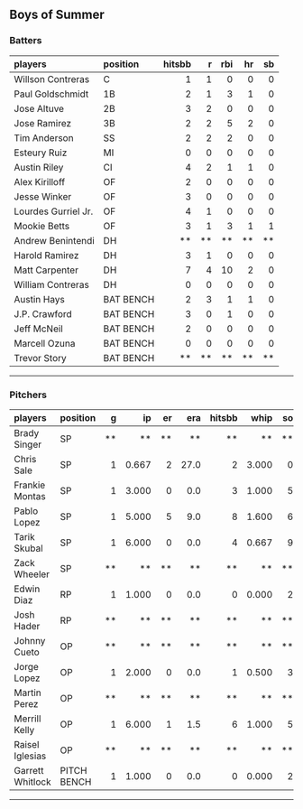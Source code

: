 ## Boys of Summer

### Batters

 
|players             |position  | hitsbb|  r| rbi| hr| sb| 
|:-------------------|:---------|------:|--:|---:|--:|--:| 
|Willson Contreras   |C         |      1|  1|   0|  0|  0| 
|Paul Goldschmidt    |1B        |      2|  1|   3|  1|  0| 
|Jose Altuve         |2B        |      3|  2|   0|  0|  0| 
|Jose Ramirez        |3B        |      2|  2|   5|  2|  0| 
|Tim Anderson        |SS        |      2|  2|   2|  0|  0| 
|Esteury Ruiz        |MI        |      0|  0|   0|  0|  0| 
|Austin Riley        |CI        |      4|  2|   1|  1|  0| 
|Alex Kirilloff      |OF        |      2|  0|   0|  0|  0| 
|Jesse Winker        |OF        |      3|  0|   0|  0|  0| 
|Lourdes Gurriel Jr. |OF        |      4|  1|   0|  0|  0| 
|Mookie Betts        |OF        |      3|  1|   3|  1|  1| 
|Andrew Benintendi   |DH        |     **| **|  **| **| **| 
|Harold Ramirez      |DH        |      3|  1|   0|  0|  0| 
|Matt Carpenter      |DH        |      7|  4|  10|  2|  0| 
|William Contreras   |DH        |      0|  0|   0|  0|  0| 
|Austin Hays         |BAT BENCH |      2|  3|   1|  1|  0| 
|J.P. Crawford       |BAT BENCH |      3|  0|   1|  0|  0| 
|Jeff McNeil         |BAT BENCH |      2|  0|   0|  0|  0| 
|Marcell Ozuna       |BAT BENCH |      0|  0|   0|  0|  0| 
|Trevor Story        |BAT BENCH |     **| **|  **| **| **| 


* * *

### Pitchers

 
|players          |position    |  g|    ip| er|  era| hitsbb|  whip| so|  w| sv| 
|:----------------|:-----------|--:|-----:|--:|----:|------:|-----:|--:|--:|--:| 
|Brady Singer     |SP          | **|    **| **|   **|     **|    **| **| **| **| 
|Chris Sale       |SP          |  1| 0.667|  2| 27.0|      2| 3.000|  0|  0|  0| 
|Frankie Montas   |SP          |  1| 3.000|  0|  0.0|      3| 1.000|  5|  0|  0| 
|Pablo Lopez      |SP          |  1| 5.000|  5|  9.0|      8| 1.600|  6|  0|  0| 
|Tarik Skubal     |SP          |  1| 6.000|  0|  0.0|      4| 0.667|  9|  1|  0| 
|Zack Wheeler     |SP          | **|    **| **|   **|     **|    **| **| **| **| 
|Edwin Diaz       |RP          |  1| 1.000|  0|  0.0|      0| 0.000|  2|  0|  1| 
|Josh Hader       |RP          | **|    **| **|   **|     **|    **| **| **| **| 
|Johnny Cueto     |OP          | **|    **| **|   **|     **|    **| **| **| **| 
|Jorge Lopez      |OP          |  1| 2.000|  0|  0.0|      1| 0.500|  3|  1|  0| 
|Martin Perez     |OP          | **|    **| **|   **|     **|    **| **| **| **| 
|Merrill Kelly    |OP          |  1| 6.000|  1|  1.5|      6| 1.000|  5|  1|  0| 
|Raisel Iglesias  |OP          | **|    **| **|   **|     **|    **| **| **| **| 
|Garrett Whitlock |PITCH BENCH |  1| 1.000|  0|  0.0|      0| 0.000|  2|  0|  0| 


* * *


